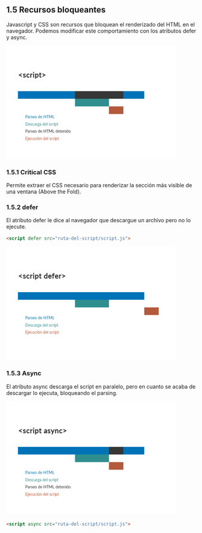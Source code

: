 ## 1.5 Recursos bloqueantes

Javascript y CSS son recursos que bloquean el renderizado del HTML en el
navegador. Podemos modificar este comportamiento con los atributos defer
y async.

![image](../img/defecto.png)

### 1.5.1 Critical CSS

Permite extraer el CSS necesario para renderizar la sección más visible
de una ventana (Above the Fold).

### 1.5.2 defer

El atributo defer le dice al navegador que descargue un archivo pero no
lo ejecute.

``` html
<script defer src="ruta-del-script/script.js">
```

![image](../img/defer.png)

### 1.5.3 Async

El atributo async descarga el script en paralelo, pero en cuanto se
acaba de descargar lo ejecuta, bloqueando el parsing.

![image](../img/async.png)

``` html
<script async src="ruta-del-script/script.js">
```

